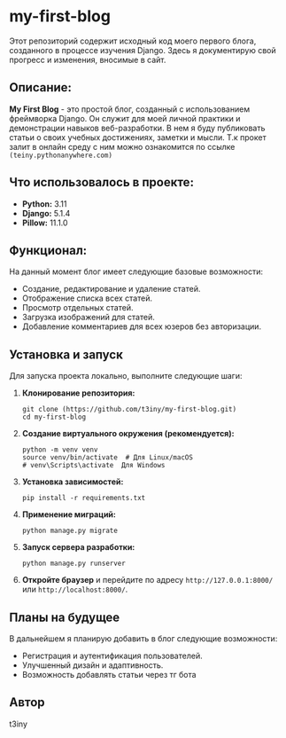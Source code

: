 # my-first-blog

Этот репозиторий содержит исходный код моего первого блога, созданного в процессе изучения Django.
Здесь я документирую свой прогресс и изменения, вносимые в сайт.

## Описание:

**My First Blog** - это простой блог, созданный с использованием фреймворка Django. Он служит для моей личной практики и демонстрации навыков веб-разработки.
В нем я буду публиковать статьи о своих учебных достижениях, заметки и мысли.
Т.к прокет залит в онлайн среду с ним можно ознакомится по ссылке `(teiny.pythonanywhere.com)`

## Что использовалось в проекте:

*   **Python:** 3.11
*   **Django:** 5.1.4
*   **Pillow:** 11.1.0

## Функционал:

На данный момент блог имеет следующие базовые возможности:

*   Создание, редактирование и удаление статей.
*   Отображение списка всех статей.
*   Просмотр отдельных статей.
*   Загрузка изображений для статей.
*   Добавление комментариев для всех юзеров без авторизации.

## Установка и запуск

Для запуска проекта локально, выполните следующие шаги:

1.  **Клонирование репозитория:**
    ```
    git clone (https://github.com/t3iny/my-first-blog.git)
    cd my-first-blog
    ```
2.  **Создание виртуального окружения (рекомендуется):**
    ```
    python -m venv venv
    source venv/bin/activate  # Для Linux/macOS
    # venv\Scripts\activate  Для Windows
    ```
3.  **Установка зависимостей:**
    ```
    pip install -r requirements.txt
    ```
4.  **Применение миграций:**
    ```
    python manage.py migrate
    ```
5.  **Запуск сервера разработки:**
    ```
    python manage.py runserver
    ```
6.  **Откройте браузер** и перейдите по адресу `http://127.0.0.1:8000/` или `http://localhost:8000/`.

## Планы на будущее

В дальнейшем я планирую добавить в блог следующие возможности:

*   Регистрация и аутентификация пользователей.
*   Улучшенный дизайн и адаптивность.
*   Возможность добавлять статьи через тг бота

## Автор

t3iny
